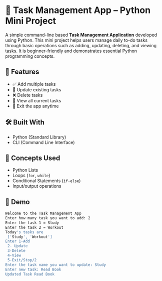 # 📝 Task Management App – Python Mini Project

A simple command-line based **Task Management Application** developed using Python. This mini project helps users manage daily to-do tasks through basic operations such as adding, updating, deleting, and viewing tasks. It is beginner-friendly and demonstrates essential Python programming concepts.

## 🚀 Features

- ✅ Add multiple tasks
- 🔁 Update existing tasks
- ❌ Delete tasks
- 👀 View all current tasks
- 🚪 Exit the app anytime

## 🛠️ Built With

- Python (Standard Library)
- CLI (Command Line Interface)

## 🧠 Concepts Used

- Python Lists
- Loops (`for`, `while`)
- Conditional Statements (`if-else`)
- Input/output operations

## 📸 Demo

```bash
Welcome to the Task Management App
Enter how many task you want to add: 2
Enter the task 1 = Study
Enter the task 2 = Workout
Today's tasks are 
 ['Study', 'Workout']
Enter 1-Add 
 2- Update 
 3-Delete 
 4-View 
 5-Exit/Stop/2
Enter the task name you want to update: Study
Enter new task: Read Book
Updated Task Read Book

